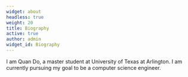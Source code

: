 ```yaml
---
widget: about
headless: true
weight: 20
title: Biography
active: true
author: admin
widget_id: Biography
---
```

I am Quan Do, a master student at University of Texas at Arlington. I am currently pursuing my goal to be a computer science engineer.